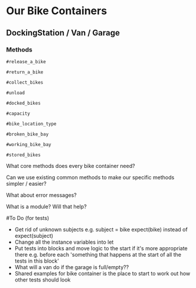 # Our Bike Containers

## DockingStation / Van / Garage

### Methods
`#release_a_bike`

`#return_a_bike`

`#collect_bikes`

`#unload`

`#docked_bikes`

`#capacity`

`#bike_location_type`

`#broken_bike_bay`

`#working_bike_bay`

`#stored_bikes`

What core methods does every bike container need?

Can we use existing common methods to make our specific methods simpler / easier?

What about error messages?

What is a module? Will that help?

#To Do (for tests)
- Get rid of unknown subjects
  e.g. subject = bike
  expect(bike) instead of expect(subject)
- Change all the instance variables into let
- Put tests into blocks and move logic to the start if it's more appropriate there
  e.g. before each 'something that happens at the start of all the tests in this block'
- What will a van do if the garage is full/empty??
- Shared examples for bike container is the place to start to work out how other tests should look
